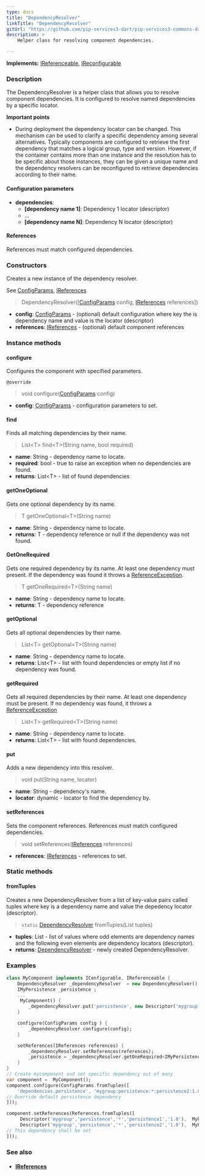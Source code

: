 ```yaml
---
type: docs
title: "DependencyResolver"
linkTitle: "DependencyResolver"
gitUrl: "https://github.com/pip-services3-dart/pip-services3-commons-dart"
description: >
    Helper class for resolving component dependencies.  

---
```


**Implements:** [IReferenceable](../ireferenceable), [IReconfigurable](../../config/ireconfigurable)

### Description
The DependencyResolver is a helper class that allows you to resolve component dependencies. It is configured to resolve named dependencies by a specific locator.  

**Important points**

- During deployment the dependency locator can be changed. This mechanism can be used to clarify a specific dependency among several alternatives. Typically components are configured to retrieve the first dependency that matches a logical group, type and version. However, if the container contains more than one instance and the resolution has to be specific about those instances, they can be given a unique name and the dependency resolvers can be reconfigured to retrieve dependencies according to their name.

#### Configuration parameters

- **dependencies**:
    - **[dependency name 1]**: Dependency 1 locator (descriptor)
    - ...
    - **[dependency name N]**: Dependency N locator (descriptor)

#### References

References must match configured dependencies.

### Constructors
Creates a new instance of the dependency resolver.

See [ConfigParams](../../config/config_params), [IReferences](../ireferences)

> DependencyResolver([[ConfigParams](../../config/config_params) config, [IReferences](../ireferences) references])

- **config**: [ConfigParams](../../config/config_params) - (optional) default configuration where key the is dependency name and value is the locator (descriptor)
- **references**: [IReferences](../ireferences) - (optional) default component references


### Instance methods

#### configure
Configures the component with specified parameters.

`@override`
> void configure([ConfigParams](../../config/config_params) config)

- **config**: [ConfigParams](../../config/config_params) - configuration parameters to set.

#### find
Finds all matching dependencies by their name.

> List\<T\> find\<T\>(String name, bool required)

- **name**: String - dependency name to locate.
- **required**: bool - true to raise an exception when no dependencies are found.
- **returns**: List\<T\> - list of found dependencies

#### getOneOptional
Gets one optional dependency by its name.

> T getOneOptional\<T\>(String name)

- **name**: String - dependency name to locate.
- **returns**: T - dependency reference or null if the dependency was not found.

#### GetOneRequired
Gets one required dependency by its name.
At least one dependency must present.
If the dependency was found it throws a [ReferenceException](../reference_exception).

> T getOneRequired\<T\>(String name) 

- **name**: String - dependency name to locate.
- **returns**: T - dependency reference

#### getOptional
Gets all optional dependencies by their name.

> List\<T\> getOptional\<T\>(String name)

- **name**: String - dependency name to locate.
- **returns**: List\<T\> - list with found dependencies or empty list if no dependency was found.

#### getRequired
Gets all required dependencies by their name.
At least one dependency must be present.
If no dependency was found, it throws a [ReferenceException](../reference_exception)

> List\<T\> getRequired\<T\>(String name)

- **name**: String - dependency name to locate.
- **returns**: List\<T\> - list with found dependencies.

#### put
Adds a new dependency into this resolver.

> void put(String name, locator)

- **name**: String - dependency's name.
- **locator**: dynamic - locator to find the dependency by.

#### setReferences
Sets the component references. References must match configured dependencies.

> void setReferences([IReferences](../ireferences) references)

- **references**: [IReferences](../ireferences) - references to set.

### Static methods

#### fromTuples
Creates a new DependencyResolver from a list of key-value pairs called tuples
where key is a dependency name and value the depedency locator (descriptor).

> `static` [DependencyResolver]() fromTuples(List tuples)

- **tuples**: List - list of values where odd elements are dependency names and the following even elements are dependency locators (descriptor).
- **returns**: [DependencyResolver]() - newly created DependencyResolver.

### Examples

```dart
class MyComponent implements IConfigurable, IReferenceable {
    DependencyResolver _dependencyResolver  = new DependencyResolver();
    IMyPersistence _persistence ;
    ...
     MyComponent() {
        _dependencyResolver.put('persistence', new Descriptor('mygroup', 'persistence', '*', '*', '1.0'));
    }

    configure(ConfigParams config ) {
        _dependencyResolver.configure(config);
    }

    setReferences(IReferences references) {
        _dependencyResolver.setReferences(references);
        _persistence = _dependencyResolver.getOneRequired<IMyPersistence>('persistence');
    }
}
// Create mycomponent and set specific dependency out of many
var component =  MyComponent();
component.configure(ConfigParams.fromTuples([
    'dependencies.persistence', 'mygroup:persistence:*:persistence2:1.0'
// Override default persistence dependency
]));

component.setReferences(References.fromTuples([
     Descriptor('mygroup','persistence','*','persistence1','1.0'),  MyPersistence(),
     Descriptor('mygroup','persistence','*','persistence2','1.0'),  MyPersistence()
// This dependency shall be set
]));

```

### See also
- #### [IReferences](../ireferences)
